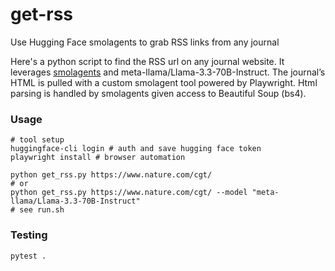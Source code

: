# get-rss

Use Hugging Face smolagents to grab RSS links from any journal

Here's a python script to find the RSS url on any journal website. It leverages [smolagents](https://huggingface.co/docs/smolagents/en/index) and meta-llama/Llama-3.3-70B-Instruct. The journal’s HTML is pulled with a custom smolagent tool powered by Playwright. Html parsing is handled by smolagents given access to Beautiful Soup (bs4).  

### Usage

```
# tool setup
huggingface-cli login # auth and save hugging face token
playwright install # browser automation

python get_rss.py https://www.nature.com/cgt/
# or
python get_rss.py https://www.nature.com/cgt/ --model "meta-llama/Llama-3.3-70B-Instruct"
# see run.sh
```

### Testing
```
pytest .
```
